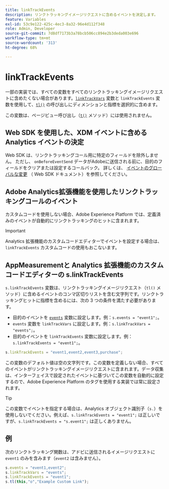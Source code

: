 ```yaml
---
title: linkTrackEvents
description: リンクトラッキングイメージリクエストに含めるイベントを決定します。
feature: Variables
exl-id: 53c9e122-425c-4ec3-8a32-96e4d112f348
role: Admin, Developer
source-git-commit: 7d8df7173b3a78bcb506cc894e2b3deda003e696
workflow-type: tm+mt
source-wordcount: '313'
ht-degree: 68%

---
```


# linkTrackEvents

一部の実装では、すべての変数をすべてのリンクトラッキングイメージリクエストに含めたくない場合があります。[`linkTrackVars`](linktrackvars.md) 変数と `linkTrackEvents` 変数を使用して、[`tl()`](../functions/tl-method.md) の呼び出しにディメンションと指標を選択的に含めます。

この変数は、ページビュー呼び出し（[`t()`](../functions/t-method.md) メソッド）には使用されません。

## Web SDK を使用した、XDM イベントに含める Analytics イベントの決定

Web SDK は、リンクトラッキングコール用に特定のフィールドを除外しません。 ただし、 `onBeforeEventSend` データがAdobeに送信される前に、目的のフィールドをクリアまたは設定するコールバック。 詳しくは、 [イベントのグローバルな変更](https://experienceleague.adobe.com/docs/experience-platform/edge/fundamentals/tracking-events.html#modifying-events-globally) （ Web SDK ドキュメント）を参照してください。

## Adobe Analytics拡張機能を使用したリンクトラッキングコールのイベント

カスタムコードを使用しない場合、Adobe Experience Platform では、定義済みのイベントが自動的にリンクトラッキングのヒットに含まれます。

>[!IMPORTANT]
>
>Analytics 拡張機能のカスタムコードエディターでイベントを設定する場合は、 `linkTrackEvents` カスタムコードの使用もおこないます。

## AppMeasurementと Analytics 拡張機能のカスタムコードエディターの s.linkTrackEvents

`s.linkTrackEvents` 変数は、リンクトラッキングイメージリクエスト（`tl()` メソッド）に含めるイベントのコンマ区切りリストを含む文字列です。リンクトラッキングヒットに指標を含めるには、次の 3 つの条件を満たす必要があります。

* 目的のイベントを [`events`](../page-vars/events/events-overview.md) 変数に設定します。例：`s.events = "event1";`。
* `events` 変数を `linkTrackVars` に設定します。例：`s.linkTrackVars = "events";`。
* 目的のイベントを `linkTrackEvents` 変数に設定します。例：`s.linkTrackEvents = "event1";`。

```js
s.linkTrackEvents = "event1,event2,event3,purchase";
```

この変数のデフォルト値は空の文字列です。この変数を定義しない場合、すべてのイベントがリンクトラッキングイメージリクエストに含まれます。データ収集は、インターフェイスで設定されたイベントに基づいてこの変数を自動的に設定するので、Adobe Experience Platform のタグを使用する実装では常に設定されます。

>[!TIP]
>
> この変数でイベントを指定する場合は、Analytics オブジェクト識別子（`s.`）を使用しないでください。例えば、`s.linkTrackEvents = "event1";` は正しいですが、`s.linkTrackEvents = "s.event1";` は正しくありません。

## 例

次のリンクトラッキング関数は、アドビに送信されるイメージリクエストに `event1` のみを含みます（`event2` は含みません）。

```js
s.events = "event1,event2";
s.linkTrackVars = "events";
s.linkTrackEvents = "event1";
s.tl(this,"o","Example Custom Link");
```
